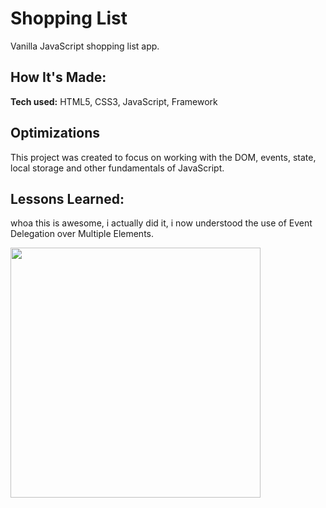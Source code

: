 # Shopping List

Vanilla JavaScript shopping list app.

## How It's Made:

**Tech used:** HTML5, CSS3, JavaScript, Framework

## Optimizations

This project was created to focus on working with the DOM, events, state, local storage and other fundamentals of JavaScript.

## Lessons Learned:

whoa this is awesome, i actually did it, i now understood the use of Event Delegation over Multiple Elements.

<img src="images/screen.png" width="400">